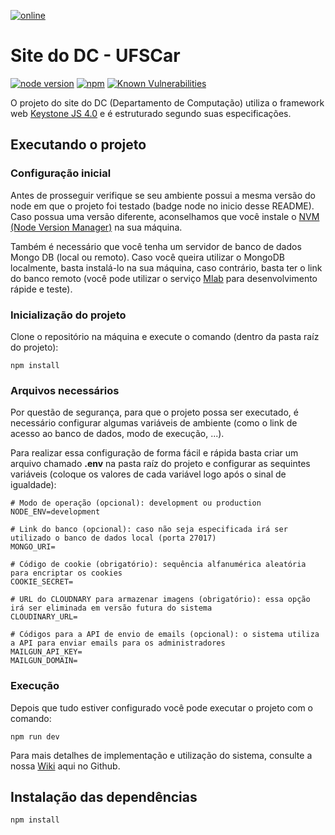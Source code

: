 [![online](https://img.shields.io/badge/build-online-green.svg?style=for-the-badge)](https://site-dc.herokuapp.com/)
# Site do DC - UFSCar

[![node version](https://img.shields.io/badge/node-9.11.1-blue.svg?style=flat-square)](https://nodejs.org/en/blog/release/v9.11.0/) [![npm](https://img.shields.io/badge/npm-5.8.0-blue.svg?style=flat-square)](https://www.npmjs.com/package/npm5) [![Known Vulnerabilities](https://snyk.io/test/github/petbccufscar/sitedodc/badge.svg?style=flat-square)](https://snyk.io/test/github/petbccufscar/sitedodc)

O projeto do site do DC (Departamento de Computação) utiliza o framework web [Keystone JS 4.0](https://github.com/keystonejs/keystone) e é estruturado segundo suas especificações.

## Executando o projeto

### Configuração inicial

Antes de prosseguir verifique se seu ambiente possui a mesma versão do node em que o projeto foi testado (badge node no inicio desse README). Caso possua uma versão diferente, aconselhamos que você instale o [NVM (Node Version Manager)](https://github.com/creationix/nvm) na sua máquina.

Também é necessário que você tenha um servidor de banco de dados Mongo DB (local ou remoto). Caso você queira utilizar o MongoDB localmente, basta instalá-lo na sua máquina, caso contrário, basta ter o link do banco remoto (você pode utilizar o serviço [Mlab](http://mlab.com/) para desenvolvimento rápide e teste).

### Inicialização do projeto
Clone o repositório na máquina e execute o comando (dentro da pasta raíz do projeto):

``` shell
npm install
```

### Arquivos necessários
Por questão de segurança, para que o projeto possa ser executado, é necessário configurar algumas variáveis de ambiente (como o link de acesso ao banco de dados, modo de execução, ...).

Para realizar essa configuração de forma fácil e rápida basta criar um arquivo chamado **.env** na pasta raíz do projeto e configurar as sequintes variáveis (coloque os valores de cada variável logo após o sinal de igualdade):

``` shell
# Modo de operação (opcional): development ou production
NODE_ENV=development

# Link do banco (opcional): caso não seja especificada irá ser utilizado o banco de dados local (porta 27017)
MONGO_URI=

# Código de cookie (obrigatório): sequência alfanumérica aleatória para encriptar os cookies
COOKIE_SECRET=

# URL do CLOUDNARY para armazenar imagens (obrigatório): essa opção irá ser eliminada em versão futura do sistema
CLOUDINARY_URL=

# Códigos para a API de envio de emails (opcional): o sistema utiliza a API para enviar emails para os administradores
MAILGUN_API_KEY=
MAILGUN_DOMAIN=
```

### Execução
Depois que tudo estiver configurado você pode executar o projeto com o comando:

``` shell
npm run dev
```

Para mais detalhes de implementação e utilização do sistema, consulte a nossa [Wiki](https://github.com/petbccufscar/sitedodc/wiki) aqui no Github.



## Instalação das dependências
```
npm install
```
